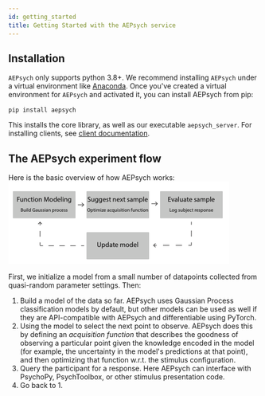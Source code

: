```yaml
---
id: getting_started
title: Getting Started with the AEPsych service
---
```


## Installation
`AEPsych` only supports python 3.8+. We recommend installing `AEPsych` under a virtual environment like
[Anaconda](https://docs.conda.io/projects/conda/en/latest/user-guide/tasks/manage-environments.html).
Once you've created a virtual environment for `AEPsych` and activated it, you can install AEPsych from pip:

```
pip install aepsych
```

This installs the core library, as well as our executable `aepsych_server`. For installing clients, see [client documentation](../clients.html).

## The AEPsych experiment flow

Here is the basic overview of how AEPsych works:
![assets/flowchart.png](assets/flowchart.png)

First, we initialize a model from a small number of datapoints collected from quasi-random parameter settings. Then:

1. Build a model of the data so far. AEPsych uses Gaussian Process classification models by default, but other models can be used as well if they are API-compatible with AEPsych and differentiable using PyTorch.
2. Using the model to select the next point to observe. AEPsych does this by defining an *acquisition function* that describes the goodness of observing a particular point given the knowledge encoded in the model (for example, the uncertainty in the model's predictions at that point), and then optimizing that function w.r.t. the stimulus configuration.
3. Query the participant for a response. Here AEPsych can interface with PsychoPy, PsychToolbox, or other stimulus presentation code.
4. Go back to 1.
